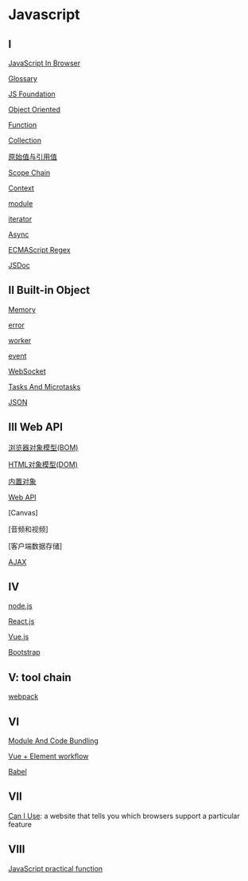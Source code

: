 # Javascript

## I

[JavaScript In Browser](javascript-using.md)

[Glossary](javascript-terms.md)

[JS Foundation](javascript-foundation.md)

[Object Oriented](javascript-object-oriented.md)

[Function](javascript-function.md)

[Collection](javascript-collection.md)

[原始值与引用值](javascript-variable-copy-and-reference.md)

[Scope Chain](javascript-scope-chain.md)

[Context](javascript-context.md)

[module](javascript-module.md)

[iterator](javascript-iteration.md)

[Async](javascript-async.md)

[ECMAScript Regex](ecmascript-regex.md)

[JSDoc](javascript-jsdoc.md)

## II Built-in Object

[Memory](javascript-memory-management.md)

[error](javascript-error.md)

[worker](javascript-worker.md)

[event](javascript-event.md)

[WebSocket](javascript-websocket.md)

[Tasks And Microtasks](javascript-tasks-and-microtasks.md)

[JSON](/sorted/javascript/javascript-json.md)

## III Web API

[浏览器对象模型(BOM)](javascript-bom.md)

[HTML对象模型(DOM)](../sorted/javascript/javascript-dom.md)

[内置对象](javascript-built-in-object.md)

[Web API](../sorted/javascript/javascript-server-api.md)

[Canvas]

[音频和视频]

[客户端数据存储]

[AJAX](/sorted/javascript/javascript-ajax.md)

## IV

[node.js](nodejs.md)

[React.js](react.md)

[Vue.js](vue.md)

[Bootstrap](/sorted/javascript/bootstrap.md)

## V: tool chain

[webpack](/sorted/javascript/webpack.md)

## VI

[Module And Code Bundling](javascript-module-and-code-bundling.md)

[Vue + Element workflow](/sorted/javascript/vue-element-ui-workflow.md)

[Babel](/sorted/javascript/babel.md)

## VII

[Can I Use](https://caniuse.com/): a website that tells you which browsers support a particular feature

## VIII

[JavaScript practical function](/sorted/javascript/javascript-practical-function.md)
